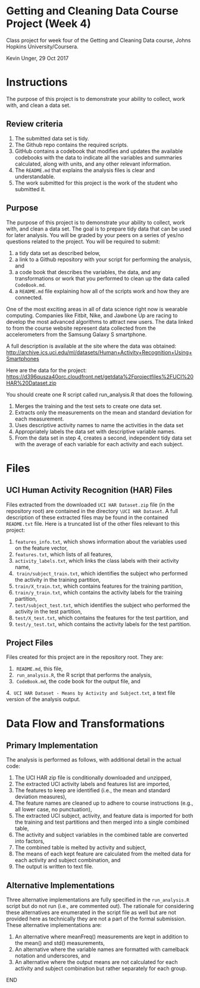 # Getting and Cleaning Data Course Project (Week 4)
Class project for week four of the Getting and Cleaning Data course, Johns Hopkins University/Coursera.

Kevin Unger, 29 Oct 2017

# Instructions
The purpose of this project is to demonstrate your ability to collect, work with, and clean a data set.

## Review criteria
1.  The submitted data set is tidy. 
2.  The Github repo contains the required scripts.
3.  GitHub contains a codebook that modifies and updates the available codebooks with the data to indicate all the variables and summaries calculated, along with units, and any other relevant information.
4.  The `README.md` that explains the analysis files is clear and understandable.
5.  The work submitted for this project is the work of the student who submitted it.

## Purpose
The purpose of this project is to demonstrate your ability to collect, work with, and clean a data set. The goal is to prepare tidy data that can be used for later analysis. You will be graded by your peers on a series of yes/no questions related to the project. You will be required to submit: 
1.  a tidy data set as described below, 
2.  a link to a Github repository with your script for performing the analysis, and 
3.  a code book that describes the variables, the data, and any transformations or work that you performed to clean up the data called `CodeBook.md`. 
4.  a `README.md` file explaining how all of the scripts work and how they are connected.

One of the most exciting areas in all of data science right now is wearable computing. Companies like Fitbit, Nike, and Jawbone Up are racing to develop the most advanced algorithms to attract new users. The data linked to from the course website represent data collected from the accelerometers from the Samsung Galaxy S smartphone. 

A full description is available at the site where the data was obtained:
http://archive.ics.uci.edu/ml/datasets/Human+Activity+Recognition+Using+Smartphones 

Here are the data for the project:
https://d396qusza40orc.cloudfront.net/getdata%2Fprojectfiles%2FUCI%20HAR%20Dataset.zip  

You should create one R script called run_analysis.R that does the following. 
1.  Merges the training and the test sets to create one data set.
2.  Extracts only the measurements on the mean and standard deviation for each measurement. 
3.  Uses descriptive activity names to name the activities in the data set
4.  Appropriately labels the data set with descriptive variable names. 
5.  From the data set in step 4, creates a second, independent tidy data set with the average of each variable for each activity and each subject.

# Files

## UCI Human Activity Recognition (HAR) Files
Files extracted from the downloaded `UCI HAR Dataset.zip` file (in the repository root) are contained in the directory `\UCI HAR Dataset`.  A full description of these extracted files may be found in the contained `README.txt` file.  Here is a truncated list of the other files relevant to this project:

1.  `features_info.txt`, which shows information about the variables used on the feature vector,
2.  `features.txt`, which lists of all features,
3.  `activity_labels.txt`, which links the class labels with their activity name,
4.  `train/subject_train.txt`, which identifies the subject who performed the activity in the training partition,
5.  `train/X_train.txt`, which contains features for the training partition,
6.  `train/y_train.txt`, which contains the activity labels for the training partition,
7.  `test/subject_test.txt`, which identifies the subject who performed the activity in the test partition,
8.  `test/X_test.txt`, which contains the features for the test partition, and
9.  `test/y_test.txt`, which contains the activity labels for the test partition.

## Project Files
Files created for this project are in the repository root.  They are:

1.  `README.md`, this file,
2.  `run_analysis.R`, the R script that performs the analysis,
3.  `CodeBook.md`, the code book for the output file, and

4.  `UCI HAR Dataset - Means by Activity and Subject.txt`, a text file version of the analysis output.

# Data Flow and Transformations 
## Primary Implementation
The analysis is performed as follows, with additional detail in the actual code:

1.  The UCI HAR zip file is conditionally downloaded and unzipped,
2.  The extracted UCI activity labels and features list are imported,
3.  The features to keep are identified (i.e., the mean and standard deviation measures),
4.  The feature names are cleaned up to adhere to course instructions (e.g., all lower case, no punctuation),
5.  The extracted UCI subject, activity, and feature data is imported for both the training and test partitions and then merged into a single combined table,
6.  The activity and subject variables in the combined table are converted into factors,
7.  The combined table is melted by activity and subject,
8.  The means of each kept feature are calculated from the melted data for each activity and subject combination, and
9.  The output is written to text file.

## Alternative Implementations
Three alternative implementations are fully specified in the `run_analysis.R` script but do not run (i.e., are commented out).  The rationale for considering these alternatives are enumerated in the script file as well but are not provided here as technically they are not a part of the formal submission.  These alternative implementations are:

1.  An alternative where meanFreq() measurements are kept in addition to the mean() and std() measurements,
2.  An alternative where the variable names are formatted with camelback notation and underscores, and
3.  An alternative where the output means are not calculated for each activity and subject combination but rather separately for each group.

END

